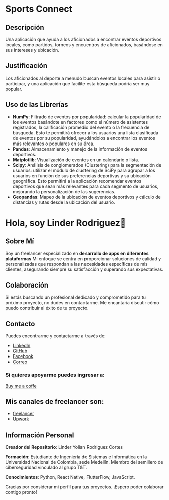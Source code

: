 # Sports Connect

## Descripción 
Una aplicación que ayuda a los aficionados a encontrar eventos deportivos locales, como partidos, torneos y encuentros de aficionados, basándose en sus intereses y ubicación.

## Justificación
Los aficionados al deporte a menudo buscan eventos locales para asistir o participar, y una aplicación que facilite esta búsqueda podría ser muy popular.


## Uso de las Librerías

- **NumPy**: Filtrado de eventos por popularidad: calcular la popularidad de los eventos basándote en factores como el número de asistentes registrados, la calificación promedio del evento o la frecuencia de búsqueda. Esto te permitirá ofrecer a los usuarios una lista clasificada de eventos por su popularidad, ayudándolos a encontrar los eventos más relevantes o populares en su área.
- **Pandas**: Almacenamiento y manejo de la información de eventos deportivos.
- **Matplotlib**: Visualización de eventos en un calendario o lista.
- **Scipy**: Análisis de conglomerados (Clustering) para la segmentación de usuarios: utilizar el módulo de clustering de SciPy para agrupar a los usuarios en función de sus preferencias deportivas y su ubicación geográfica. Esto permitirá a la aplicación recomendar eventos deportivos que sean más relevantes para cada segmento de usuarios, mejorando la personalización de las sugerencias.
- **Geopandas**: Mapeo de la ubicación de eventos deportivos y cálculo de distancias y rutas desde la ubicación del usuario.

# Hola, soy Linder Rodriguez👋

## Sobre Mí
Soy un freelancer especializado en **desarrollo de apps en diferentes plataformas** Mi enfoque se centra en proporcionar soluciones de calidad y personalizadas que respondan a las necesidades específicas de mis clientes, asegurando siempre su satisfacción y superando sus expectativas.

## Colaboración
Si estás buscando un profesional dedicado y comprometido para tu próximo proyecto, no dudes en contactarme. Me encantaría discutir cómo puedo contribuir al éxito de tu proyecto.

## Contacto
Puedes encontrarme y contactarme a través de:

- [LinkedIn](http://www.linkedin.com/in/linder-yolian-rodriguez-cortes-05ba592b9)
- [GitHub](https://github.com/Yolian007)
- [Facebook](https://www.facebook.com/voy.lyrc/)
- [Correo](mailto:lirodriguezco@unal.edu.co)

### Si quieres apoyarme puedes ingresar a:

[Buy me a coffe](https://www.buymeacoffee.com/yolian)

## Mis canales de freelancer son:
- [freelancer](https://www.freelancer.com.co/u/Yolian007)
- [Upwork](https://www.upwork.com/freelancers/~01c56d0167aff56423)

## Información Personal

**Creador del Repositorio**: Linder Yolian Rodriguez Cortes

**Formación**: Estudiante de Ingeniería de Sistemas e Informática en la Universidad Nacional de Colombia, sede Medellín. Miembro del semillero de ciberseguridad vinculado al grupo T&T.


**Conocimientos**: Python, React Native, FlutterFlow, JavaScript.


Gracias por considerar mi perfil para tus proyectos. ¡Espero poder colaborar contigo pronto!
